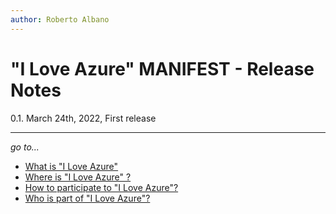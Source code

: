 ```yaml
---
author: Roberto Albano
---
```


# "I Love Azure" MANIFEST - Release Notes

0.1. March 24th, 2022, First release

---
*go to...*

- [What is "I Love Azure"](main/whatis/whatis.html)
- [Where is "I Love Azure" ?](main/whereis\whereis.html)
- [How to participate to "I Love Azure"?](main/howtopart/howtopart.html)
- [Who is part of "I Love Azure"?](main/whoisin/whoisin.html)
